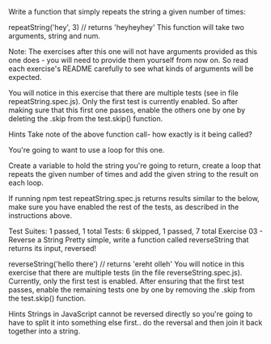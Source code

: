 Write a function that simply repeats the string a given number of times:

repeatString('hey', 3) // returns 'heyheyhey'
This function will take two arguments, string and num.

Note: The exercises after this one will not have arguments provided as this one does - you will need to provide them yourself from now on. So read each exercise's README carefully to see what kinds of arguments will be expected.

You will notice in this exercise that there are multiple tests (see in file repeatString.spec.js). Only the first test is currently enabled. So after making sure that this first one passes, enable the others one by one by deleting the .skip from the test.skip() function.

Hints
Take note of the above function call- how exactly is it being called?

You're going to want to use a loop for this one.

Create a variable to hold the string you're going to return, create a loop that repeats the given number of times and add the given string to the result on each loop.

If running npm test repeatString.spec.js returns results similar to the below, make sure you have enabled the rest of the tests, as described in the instructions above.

Test Suites: 1 passed, 1 total
Tests:       6 skipped, 1 passed, 7 total
Exercise 03 - Reverse a String
Pretty simple, write a function called reverseString that returns its input, reversed!

reverseString('hello there') // returns 'ereht olleh'
You will notice in this exercise that there are multiple tests (in the file reverseString.spec.js). Currently, only the first test is enabled. After ensuring that the first test passes, enable the remaining tests one by one by removing the .skip from the test.skip() function.

Hints
Strings in JavaScript cannot be reversed directly so you're going to have to split it into something else first.. do the reversal and then join it back together into a string.
